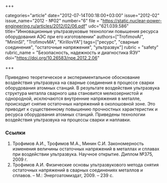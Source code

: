 +++

categories="article"
date="2012-07-14T00:18:00+03:00"
issue="2012-02"
issue_name="2012 - №02"
number="6"
file = "https://static.nuclear-power-engineering.ru/articles/2012/02/06.pdf"
udc="621.039.586"
title="Инновационные ультразвуковые технологии повышения ресурса оборудования АЭС при его изготовлении"
authors=["TrofimovAI", "MininSI", "TrofimovMA", "KirillovYA"]
tags=["ресурс", "сварные соединения", "остаточные напряжения", "ультразвук"]
rubric = "safety"
rubric_name = "Безопасность, надежность и диагностика ЯЭУ"
doi="https://doi.org/10.26583/npe.2012.2.06"

+++

Приведено теоретическое и экспериментальное обоснование воздействия ультразвука на сварные соединения в процессе сварки оборудования атомных станций. В результате воздействия ультразвука структура металла сварного шва становится мелкозернистой и однородной, исключаются внутренние напряжения в металле, происходит снятие остаточных напряжений в околошовной зоне. Это приводит к существенному повышению прочностных характеристик и ресурса оборудования атомных станций. Приведены технологии воздействия ультразвука на процессы сварки и наплавки.

### Ссылки

1. Трофимов А.И., Трофимов М.А., Минин С.И. Закономерность изменения величины остаточных напряжений в металлах и сплавах при воздействии ультразвука. Научное открытие. Диплом №375, 2009 г.
2. Трофимов А.И. Физические основы ультразвукового метода снятия остаточных напряжений в сварных соединениях металлов и сплавов. – М.: Энергоатомиздат, 2009. – 239 с.